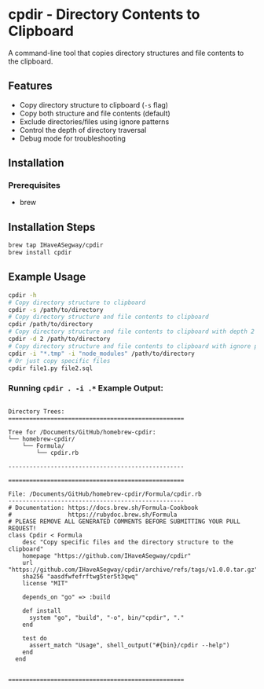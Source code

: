 # cpdir - Directory Contents to Clipboard

A command-line tool that copies directory structures and file contents to the clipboard.

## Features

- Copy directory structure to clipboard (`-s` flag)
- Copy both structure and file contents (default)
- Exclude directories/files using ignore patterns
- Control the depth of directory traversal
- Debug mode for troubleshooting

## Installation

### Prerequisites

- brew

## Installation Steps

```bash
brew tap IHaveASegway/cpdir
brew install cpdir
```

## Example Usage

```bash
cpdir -h
# Copy directory structure to clipboard
cpdir -s /path/to/directory
# Copy directory structure and file contents to clipboard
cpdir /path/to/directory
# Copy directory structure and file contents to clipboard with depth 2
cpdir -d 2 /path/to/directory
# Copy directory structure and file contents to clipboard with ignore patterns
cpdir -i "*.tmp" -i "node_modules" /path/to/directory
# Or just copy specific files
cpdir file1.py file2.sql
```

### Running `cpdir . -i .*` Example Output:
```

Directory Trees:
==================================================

Tree for /Documents/GitHub/homebrew-cpdir:
└── homebrew-cpdir/
    └── Formula/
        └── cpdir.rb

--------------------------------------------------

==================================================

File: /Documents/GitHub/homebrew-cpdir/Formula/cpdir.rb
--------------------------------------------------
# Documentation: https://docs.brew.sh/Formula-Cookbook
#                https://rubydoc.brew.sh/Formula
# PLEASE REMOVE ALL GENERATED COMMENTS BEFORE SUBMITTING YOUR PULL REQUEST!
class Cpdir < Formula
    desc "Copy specific files and the directory structure to the clipboard"
    homepage "https://github.com/IHaveASegway/cpdir"
    url "https://github.com/IHaveASegway/cpdir/archive/refs/tags/v1.0.0.tar.gz"
    sha256 "aasdfwfefrftwg5ter5t3qwq"
    license "MIT"
  
    depends_on "go" => :build
  
    def install
      system "go", "build", "-o", bin/"cpdir", "."
    end
  
    test do
      assert_match "Usage", shell_output("#{bin}/cpdir --help")
    end
  end
  

==================================================
```

